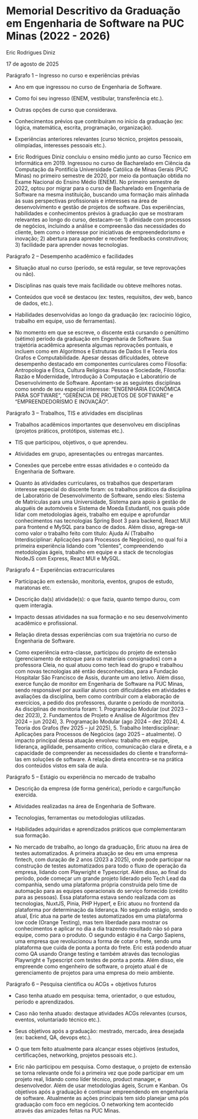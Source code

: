 # Memorial Descritivo da Graduação em Engenharia de Software na PUC Minas (2022 - 2026)

Eric Rodrigues Diniz

17 de agosto de 2025

Parágrafo 1 – Ingresso no curso e experiências prévias

- Ano em que ingressou no curso de Engenharia de Software.
- Como foi seu ingresso (ENEM, vestibular, transferência etc.).
- Outras opções de curso que considerava.
- Conhecimentos prévios que contribuíram no início da graduação (ex: lógica, matemática, escrita, programação, organização).
- Experiências anteriores relevantes (curso técnico, projetos pessoais, olimpíadas, interesses pessoais etc.).

- Eric Rodrigues Diniz concluiu o ensino médio junto ao curso Técnico em Informática em 2019. Ingressou no curso de Bacharelado em Ciência da Computação da Pontifícia Universidade Católica de Minas Gerais (PUC Minas) no primeiro semestre de 2020, por meio da pontuação obtida no Exame Nacional do Ensino Médio (ENEM). No primeiro semestre de 2022, optou por migrar para o curso de Bacharelado em Engenharia de Software na mesma instituição, buscando uma formação mais alinhada às suas perspectivas profissionais e interesses na área de desenvolvimento e gestão de projetos de software. Das experiências, habilidades e conhecimentos prévios à graduação que se mostraram relevantes ao longo do curso, destacam-se: 1) afinidade com processos de negócios, incluindo a análise e compreensão das necessidades do cliente, bem como o interesse por iniciativas de empreendedorismo e inovação; 2) abertura para aprender e receber feedbacks construtivos; 3) facilidade para aprender novas tecnologias.

Parágrafo 2 – Desempenho acadêmico e facilidades

- Situação atual no curso (período, se está regular, se teve reprovações ou não).
- Disciplinas nas quais teve mais facilidade ou obteve melhores notas.
- Conteúdos que você se destacou (ex: testes, requisitos, dev web, banco de dados, etc.).
- Habilidades desenvolvidas ao longo da graduação (ex: raciocínio lógico, trabalho em equipe, uso de ferramentas).

- No momento em que se escreve, o discente está cursando o penúltimo (sétimo) período da graduação em Engenharia de Software. Sua trajetória acadêmica apresenta algumas reprovações pontuais, e incluem como em Algoritmos e Estruturas de Dados II e  Teoria dos Grafos e Computabilidade. Apesar dessas dificuldades, obteve desempenho destacado em componentes curriculares como Filosofia: Antropologia e Ética, Cultura Religiosa: Pessoa e Sociedade, Filosofia: Razão e Modernidade, Introdução à Computação e Laboratório de Desenvolvimento de Software. Apontam-se as seguintes disciplinas como sendo de seu especial interesse: “ENGENHARIA ECONÔMICA PARA SOFTWARE”, “GERÊNCIA DE PROJETOS DE SOFTWARE” e “EMPREENDEDORISMO E INOVAÇÃO”.

Parágrafo 3 – Trabalhos, TIS e atividades em disciplinas

- Trabalhos acadêmicos importantes que desenvolveu em disciplinas (projetos práticos, protótipos, sistemas etc.).
- TIS que participou, objetivos, o que aprendeu.
- Atividades em grupo, apresentações ou entregas marcantes.
- Conexões que percebe entre essas atividades e o conteúdo da Engenharia de Software.

- Quanto às atividades curriculares, os trabalhos que despertaram interesse especial do discente foram: os trabalhos práticos da disciplina de Laboratório de Desenvolvimento de Software, sendo eles: Sistema de Matrículas para uma Universidade, Sistema para apoio à gestão de aluguéis de automóveis e Sistema de Moeda Estudantil, nos quais pôde lidar com metodologias ágeis, trabalho em equipe e aprofundar conhecimentos nas tecnologias Spring Boot 3 para backend, React MUI para frontend e MySQL para banco de dados. Além disso, agrega-se como valor o trabalho feito com título: Ajuda Aí (Trabalho Interdisciplinar: Aplicações para Processos de Negócios), no qual foi a primeira experiência lidando com “clientes”, compreendendo metodologias ágeis, trabalho em equipe e a stack de tecnologias NodeJS com Express, React MUI e MySQL.

Parágrafo 4 – Experiências extracurriculares

- Participação em extensão, monitoria, eventos, grupos de estudo, maratonas etc.
- Descrição da(s) atividade(s): o que fazia, quanto tempo durou, com quem interagia.
- Impacto dessas atividades na sua formação e no seu desenvolvimento acadêmico e profissional.
- Relação direta dessas experiências com sua trajetória no curso de Engenharia de Software.

- Como experiência extra-classe, participou do projeto de extensão (gerenciamento de estoque para os materiais consignados) com a professora Cleia, no qual atuou como tech lead do grupo e trabalhou com novas tecnologias até então desconhecidas, para a Fundação Hospitalar São Francisco de Assis, durante um ano letivo. Além disso, exerce função de monitor em Engenharia de Software na PUC Minas, sendo responsável por auxiliar alunos com dificuldades em atividades e avaliações da disciplina, bem como contribuir com a elaboração de exercícios, a pedido dos professores, durante o período de monitoria. As disciplinas de monitoria foram: 1. Programação Modular (out 2023 – dez 2023), 2. Fundamentos de Projeto e Análise de Algoritmos (fev 2024 – jun 2024), 3. Programação Modular (ago 2024 – dez 2024), 4. Teoria dos Grafos (fev 2025 – jul 2025), 5. Trabalho Interdisciplinar: Aplicações para Processos de Negócios (ago 2025 – atualmente). O impacto principal dessa atuação envolveu: trabalho em equipe, liderança, agilidade, pensamento crítico, comunicação clara e direta, e a capacidade de compreender as necessidades do cliente e transformá-las em soluções de software. A relação direta encontra-se na prática dos conteúdos vistos em sala de aula.

Parágrafo 5 – Estágio ou experiência no mercado de trabalho

- Descrição da empresa (de forma genérica), período e cargo/função exercida.
- Atividades realizadas na área de Engenharia de Software.
- Tecnologias, ferramentas ou metodologias utilizadas.
- Habilidades adquiridas e aprendizados práticos que complementaram sua formação.

- No mercado de trabalho, ao longo da graduação, Eric atuou na área de testes automatizados. A primeira atuação se deu em uma empresa fintech, com duração de 2 anos (2023 a 2025), onde pode participar na construção de testes automatizados para todo o fluxo de operação da empresa, lidando com Playwright e Typescript. Além disso, ao final do período, pode começar um grande projeto liderado pelo Tech Lead da companhia, sendo uma plataforma própria construída pelo time de automação para as equipes operacionais do serviço fornecido (crédito para as pessoas). Essa plataforma estava sendo realizada com as tecnologias, NuxtJS, Pinia, PHP Hyperf, e Eric atuou no frontend da plataforma por determinação da liderança. No segundo estágio, sendo o atual, Eric atua na parte de testes automatizados em uma plataforma low code (Orange Testing), mas tem liberdade para mostrar os conhecimentos e aplicar no dia a dia trazendo resultado não só para equipe, como para o produto. O segundo estágio é na Cargo Sapiens, uma empresa que revolucionou a forma de cotar o frete, sendo uma plataforma que cuida de ponta a ponta do frete. Eric está podendo atuar como QA usando Orange testing e também através das tecnologias Playwright e Typescript com testes de ponta a ponta. Além disso, ele empreende como engenheiro de software, o projeto atual é de gerenciamento de projetos para uma empresa do meio ambiente.

Parágrafo 6 – Pesquisa científica ou ACGs + objetivos futuros

- Caso tenha atuado em pesquisa: tema, orientador, o que estudou, período e aprendizados.
- Caso não tenha atuado: destaque atividades ACGs relevantes (cursos, eventos, voluntariado técnico etc.).
- Seus objetivos após a graduação: mestrado, mercado, área desejada (ex: backend, QA, devops etc.).
- O que tem feito atualmente para alcançar esses objetivos (estudos, certificações, networking, projetos pessoais etc.).

- Eric não participou em pesquisa. Como destaque, o projeto de extensão se torna relevante onde foi a primeira vez que pode participar em um projeto real, lidando como líder técnico, product manager, e desenvolvedor. Além de usar metodologias ágeis, Scrum e Kanban. Os objetivos após a graduação é continuar empreendendo em engenharia de software. Atualmente as ações principais tem sido planejar uma pós graduação com foco em negócios. O networking tem acontecido através das amizades feitas na PUC Minas.
